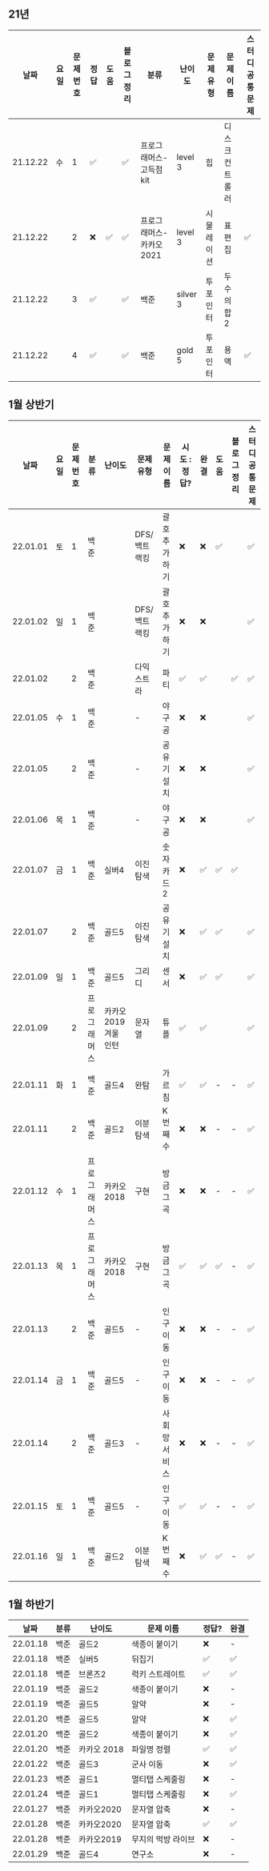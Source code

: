 ## 21년

|날짜|요일|문제번호|정답|도움|블로그 정리|분류|난이도|문제 유형|문제 이름| 스터디 공통 문제 |
| ------ | ------ | ------ | ------ | ------ | ------ |------ | ------ | ------ | ------ | ------ |
|21.12.22 | 수 | 1 | :white_check_mark:  | |:white_check_mark: |프로그래머스-고득점kit|level 3|힙| 디스크 컨트롤러| |
|21.12.22 |  | 2 | :x: | :white_check_mark: |:white_check_mark:|프로그래머스-카카오2021|level 3|시물레이션|표편집|:white_check_mark: |
|21.12.22 |  | 3 | :white_check_mark: | |:white_check_mark:|백준|silver 3| 투포인터 | 두수의합2| |
|21.12.22 |  | 4 | :white_check_mark: | | :white_check_mark:|백준|gold 5| 투포인터 | 용액 | :white_check_mark: |

## 1월 상반기

|날짜|요일|문제번호|분류|난이도|문제 유형|문제 이름|시도 : 정답?|완결|도움|블로그 정리 | 스터디 공통 문제 |
| ------ | ------ | ------ | ------ | ------ | ------ | ------ |------ | ------ | ------ | ------ | ------ |
|22.01.01 | 토 | 1 | 백준|| DFS/ 백트랙킹 | 괄호 추가하기 | :x: | :x: |:white_check_mark: | |:white_check_mark: |
|22.01.02 | 일 | 1 | 백준|| DFS/ 백트랙킹 | 괄호 추가하기 | :x: | :x: | | |:white_check_mark: |
|22.01.02 |  | 2 | 백준|| 다익스트라 | 파티 | :white_check_mark: | :white_check_mark: | |:white_check_mark: |:white_check_mark: |
|22.01.05 | 수 | 1 |백준|| - | 야구공 |  :x: | :x: | | |:white_check_mark: |
|22.01.05 |  | 2 | 백준|| - | 공유기 설치 | :x: | :x: | | |:white_check_mark: |
|22.01.06 | 목 | 1 | 백준|| - | 야구공 | :x: | :x: | | |:white_check_mark: |
|22.01.07 | 금 | 1 | 백준| 실버4 | 이진탐색 | 숫자카드2 | :x: | :white_check_mark: | :white_check_mark: | :white_check_mark: | |
|22.01.07 |  | 2 | 백준| 골드5 | 이진탐색 | 공유기 설치 | :x: | :white_check_mark: | :white_check_mark: |  | :white_check_mark: |
|22.01.09 | 일 | 1 | 백준| 골드5 | 그리디 | 센서 | :x: | :white_check_mark: | :white_check_mark: |  | :white_check_mark: |
|22.01.09 |  | 2 | 프로그래머스| 카카오 2019 겨울 인턴 | 문자열 | 튜플 | :white_check_mark: | :white_check_mark: | |  | :white_check_mark: |
|22.01.11 | 화 | 1 | 백준 | 골드4 | 완탐 | 가르침 | :white_check_mark: | :white_check_mark: | - | - | :white_check_mark: |
|22.01.11 |  | 2 | 백준 | 골드2 | 이분 탐색 | K번째 수 | :x: | :x: | - | - | :white_check_mark: |
|22.01.12 | 수 | 1 | 프로그래머스 | 카카오 2018 | 구현 | 방금 그 곡 | :x: | :x: | - | - | :white_check_mark: |
|22.01.13 | 목 | 1 | 프로그래머스 | 카카오 2018 | 구현 | 방금 그 곡 | :white_check_mark: | :white_check_mark: | :white_check_mark: | - | :white_check_mark: |
|22.01.13 |  | 2 | 백준 | 골드5 | - | 인구 이동 | :x: | :x: | - | - | :white_check_mark: |
|22.01.14 | 금 | 1 | 백준 | 골드5 | - | 인구 이동 | :x: | :x: | - | - | :white_check_mark: |
|22.01.14 |  | 2 | 백준 | 골드3 | - | 사회망 서비스 | :x: | :x: | - | - | :white_check_mark: |
|22.01.15 | 토 | 1 | 백준 | 골드5 | - | 인구이동 | :white_check_mark: | :white_check_mark: | - | - | :white_check_mark: |
|22.01.16 | 일 | 1 | 백준 | 골드2 | 이분 탐색 | K번째 수 | :x: | :white_check_mark: | :white_check_mark: | - | :white_check_mark: |

## 1월 하반기

|날짜|분류|난이도|문제 이름| 정답?| 완결|
|-|-|-|-|-|-|
|22.01.18 | 백준 | 골드2 | 색종이 붙이기 |:x: | - |
|22.01.18 | 백준 | 실버5 | 뒤집기 | :white_check_mark:| :white_check_mark: |
|22.01.18 | 백준 | 브론즈2 | 럭키 스트레이트 | :white_check_mark: | :white_check_mark: |
|22.01.19 | 백준 | 골드2 | 색종이 붙이기  | :x: | - |
|22.01.19 | 백준 | 골드5 | 알약 | :x: | - |
|22.01.20 | 백준 | 골드5 | 알약 | :x: | :white_check_mark: |
|22.01.20 | 백준 | 골드2 | 색종이 붙이기 | :x: | :white_check_mark: |
|22.01.20 | 백준 | 카카오 2018 | 파일명 정렬 | :white_check_mark: | :white_check_mark:|
|22.01.22| 백준 | 골드3 | 군사 이동 | :x: | :white_check_mark:|
|22.01.23| 백준 | 골드1 | 멀티탭 스케줄링 | :x: | - |
|22.01.24| 백준 | 골드1 | 멀티탭 스케줄링 | :x: | :white_check_mark: |
|22.01.27| 백준 | 카카오2020 | 문자열 압축 | :x: | - |
|22.01.28| 백준 | 카카오2020 | 문자열 압축 | :white_check_mark: | :white_check_mark: |
|22.01.28| 백준 | 카카오2019 | 무지의 먹방 라이브 | :x: | - |
|22.01.29| 백준 | 골드4 | 연구소 | :x: | - |

